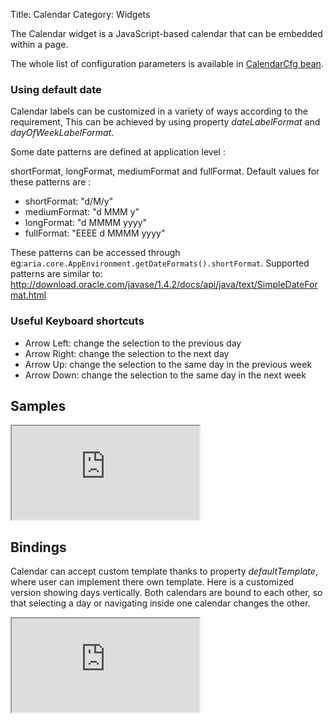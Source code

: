 Title: Calendar
Category: Widgets


The Calendar widget is a JavaScript-based calendar that can be embedded within a page.

<script src='http://snippets.ariatemplates.com/snippets/github.com/ariatemplates/documentation-code/snippets/widgets/calendar/Snippet.tpl?tag=autocomplete&lang=at&outdent=true'></script>

The whole list of configuration parameters is available in [CalendarCfg bean](http://ariatemplates.com/api/#aria.widgets.CfgBeans:CalendarCfg).

### Using default date

Calendar labels can be customized in a variety of ways according to the requirement, This can be achieved by using property _dateLabelFormat_ and _dayOfWeekLabelFormat_.

Some date patterns are defined at application level :

shortFormat, longFormat, mediumFormat and fullFormat.
Default values for these patterns are :

* shortFormat: "d/M/y"
* mediumFormat: "d MMM y"
* longFormat: "d MMMM yyyy"
* fullFormat: "EEEE d MMMM yyyy"

These patterns can be accessed through eg:`aria.core.AppEnvironment.getDateFormats().shortFormat`.
Supported patterns are similar to: http://download.oracle.com/javase/1.4.2/docs/api/java/text/SimpleDateFormat.html

### Useful Keyboard shortcuts

* Arrow Left: change the selection to the previous day
* Arrow Right: change the selection to the next day
* Arrow Up: change the selection to the same day in the previous week
* Arrow Down: change the selection to the same day in the next week

## Samples

<iframe class='samples' src='http://snippets.ariatemplates.com/samples/github.com/ariatemplates/documentation-code/samples/widgets/calendar/' ></iframe>

## Bindings

Calendar can accept custom template thanks to property _defaultTemplate_, where user can implement there own template. Here is a customized version showing days vertically. Both calendars are bound to each other, so that selecting a day or navigating inside one calendar changes the other.

<iframe class='samples' src='http://snippets.ariatemplates.com/samples/github.com/ariatemplates/documentation-code/samples/widgets/calendar/binding/' ></iframe>